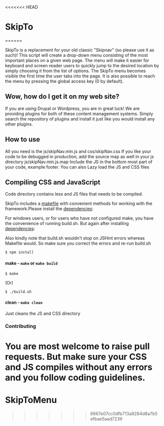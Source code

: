 <<<<<<< HEAD
# SkipTo
======

SkipTo is a replacement for your old classic "Skipnav" (so please use it as such)!
This script will create a drop-down menu consisting of the most important places on a given web page. The menu will make it easier for keyboard and screen reader users to quickly jump to the desired location by simply choosing it from the list of options.
The SkipTo menu becomes visible the first time the user tabs into the page. It is also possible to reach the menu by pressing the global access key (0 by default).

## Wow, how do I get it on my web site?
If you are using Drupal or Wordpress, you are in great luck! We are providing plugins for both of these content management systems. Simply search the repository of plugins and install it just like you would install any other plugins.


## How to use
All you need is the js/skipNav.min.js and css/skipNav.css
If you like your code to be debugged in production, add the source map as well in your js directory js/skipNav.min.js.map
Include the JS in the bottom most part of your code, example footer. 
You can also Lazy load the JS and CSS files



## Compiling CSS and JavaScript

Code directory contains less and JS files that needs to be compiled.

SkipTo includes a [makefile](Makefile) with convenient methods for working with the framework.Please install the [dependencies](package.json):

For windows users, or for users who have not configured make, you have the convenience of running build.sh. But again after installing [dependencies](package.json): 

Also kindly note that build.sh wouldn't stop on JSHint errors whereas Makefile would. So make sure you correct the errors and re-run build.sh

```
$ npm install
```

#### make - `make` or `make build`

```
$ make
```
(Or)

```
$ ./build.sh
```

#### clean - `make clean`
Just cleans the JS and CSS directory

### Contributing
You are most welcome to raise pull requests. But make sure your CSS and JS compiles without any errors and you follow coding guidelines.
=======
SkipToMenu
==========
>>>>>>> 6667e07cc0dfb713a9284d8a7b5efbae5aad7239
